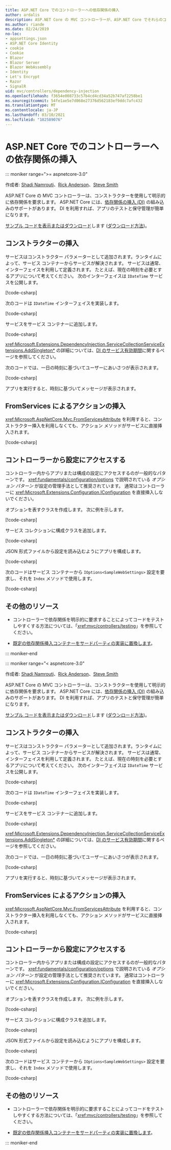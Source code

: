 ```yaml
---
title: ASP.NET Core でのコントローラーへの依存関係の挿入
author: ardalis
description: ASP.NET Core の MVC コントローラーが、ASP.NET Core でそれらのコンストラクターと依存関係の挿入を使用して、明示的にそれらの依存関係を要求する方法について説明します。
ms.author: riande
ms.date: 02/24/2019
no-loc:
- appsettings.json
- ASP.NET Core Identity
- cookie
- Cookie
- Blazor
- Blazor Server
- Blazor WebAssembly
- Identity
- Let's Encrypt
- Razor
- SignalR
uid: mvc/controllers/dependency-injection
ms.openlocfilehash: f3654e008733c57b4cd4cd34a52b747af2258be1
ms.sourcegitcommit: 54fe1ae5e7d068e27376d562183ef9ddc7afc432
ms.translationtype: MT
ms.contentlocale: ja-JP
ms.lasthandoff: 03/10/2021
ms.locfileid: "102589076"
---
```

# <a name="dependency-injection-into-controllers-in-aspnet-core"></a>ASP.NET Core でのコントローラーへの依存関係の挿入

::: moniker range=">= aspnetcore-3.0"

作成者: [Shadi Namrouti](https://github.com/shadinamrouti)、[Rick Anderson](https://twitter.com/RickAndMSFT)、[Steve Smith](https://github.com/ardalis)

ASP.NET Core の MVC コントローラーは、コンストラクターを使用して明示的に依存関係を要求します。 ASP.NET Core には、[依存関係の挿入 (DI)](xref:fundamentals/dependency-injection) の組み込みのサポートがあります。 DI を利用すれば、アプリのテストと保守管理が簡単になります。

[サンプル コードを表示またはダウンロード](https://github.com/dotnet/AspNetCore.Docs/tree/main/aspnetcore/mvc/controllers/dependency-injection/sample)します ([ダウンロード方法](xref:index#how-to-download-a-sample))。

## <a name="constructor-injection"></a>コンストラクターの挿入

サービスはコンストラクター パラメーターとして追加されます。ランタイムによって、サービス コンテナーからサービスが解決されます。 サービスは通常、インターフェイスを利用して定義されます。 たとえば、現在の時刻を必要とするアプリについて考えてください。 次のインターフェイスは `IDateTime` サービスを公開します。

[!code-csharp[](dependency-injection/3.1sample/ControllerDI/Interfaces/IDateTime.cs?name=snippet)]

次のコードは `IDateTime` インターフェイスを実装します。

[!code-csharp[](dependency-injection/3.1sample/ControllerDI/Services/SystemDateTime.cs?name=snippet)]

サービスをサービス コンテナーに追加します。

[!code-csharp[](dependency-injection/3.1sample/ControllerDI/Startup1.cs?name=snippet&highlight=3)]

<xref:Microsoft.Extensions.DependencyInjection.ServiceCollectionServiceExtensions.AddSingleton*> の詳細については、[DI のサービス有効期間](xref:fundamentals/dependency-injection#service-lifetimes)に関するページを参照してください。

次のコードでは、一日の時刻に基づいてユーザーにあいさつが表示されます。

[!code-csharp[](dependency-injection/3.1sample/ControllerDI/Controllers/HomeController.cs?name=snippet)]

アプリを実行すると、時刻に基づいてメッセージが表示されます。

## <a name="action-injection-with-fromservices"></a>FromServices によるアクションの挿入

<xref:Microsoft.AspNetCore.Mvc.FromServicesAttribute> を利用すると、コンストラクター挿入を利用しなくても、アクション メソッドがサービスに直接挿入されます。

[!code-csharp[](dependency-injection/3.1sample/ControllerDI/Controllers/HomeController.cs?name=snippet2)]

## <a name="access-settings-from-a-controller"></a>コントローラーから設定にアクセスする

コントローラー内からアプリまたは構成の設定にアクセスするのが一般的なパターンです。 <xref:fundamentals/configuration/options> で説明されている *オプション パターン* が設定の管理手法として推奨されています。 通常はコントローラーに <xref:Microsoft.Extensions.Configuration.IConfiguration> を直接挿入しないでください。

オプションを表すクラスを作成します。 次に例を示します。

[!code-csharp[](dependency-injection/3.1sample/ControllerDI/Models/SampleWebSettings.cs?name=snippet)]

サービス コレクションに構成クラスを追加します。

[!code-csharp[](dependency-injection/3.1sample/ControllerDI/Startup.cs?highlight=4&name=snippet1)]

JSON 形式ファイルから設定を読み込むようにアプリを構成します。

[!code-csharp[](dependency-injection/3.1sample/ControllerDI/Program.cs?name=snippet&range=10-15)]

次のコードはサービス コンテナーから `IOptions<SampleWebSettings>` 設定を要求し、それを `Index` メソッドで使用します。

[!code-csharp[](dependency-injection/3.1sample/ControllerDI/Controllers/SettingsController.cs?name=snippet)]

## <a name="additional-resources"></a>その他のリソース

* コントローラーで依存関係を明示的に要求することによってコードをテストしやすくする方法については、「<xref:mvc/controllers/testing>」を参照してください。

* [既定の依存関係挿入コンテナーをサードパーティの実装に置換します](xref:fundamentals/dependency-injection#default-service-container-replacement)。

::: moniker-end

::: moniker range="< aspnetcore-3.0"

作成者: [Shadi Namrouti](https://github.com/shadinamrouti)、[Rick Anderson](https://twitter.com/RickAndMSFT)、[Steve Smith](https://github.com/ardalis)

ASP.NET Core の MVC コントローラーは、コンストラクターを使用して明示的に依存関係を要求します。 ASP.NET Core には、[依存関係の挿入 (DI)](xref:fundamentals/dependency-injection) の組み込みのサポートがあります。 DI を利用すれば、アプリのテストと保守管理が簡単になります。

[サンプル コードを表示またはダウンロード](https://github.com/dotnet/AspNetCore.Docs/tree/main/aspnetcore/mvc/controllers/dependency-injection/sample)します ([ダウンロード方法](xref:index#how-to-download-a-sample))。

## <a name="constructor-injection"></a>コンストラクターの挿入

サービスはコンストラクター パラメーターとして追加されます。ランタイムによって、サービス コンテナーからサービスが解決されます。 サービスは通常、インターフェイスを利用して定義されます。 たとえば、現在の時刻を必要とするアプリについて考えてください。 次のインターフェイスは `IDateTime` サービスを公開します。

[!code-csharp[](dependency-injection/sample/ControllerDI/Interfaces/IDateTime.cs?name=snippet)]

次のコードは `IDateTime` インターフェイスを実装します。

[!code-csharp[](dependency-injection/sample/ControllerDI/Services/SystemDateTime.cs?name=snippet)]

サービスをサービス コンテナーに追加します。

[!code-csharp[](dependency-injection/sample/ControllerDI/Startup1.cs?name=snippet&highlight=3)]

<xref:Microsoft.Extensions.DependencyInjection.ServiceCollectionServiceExtensions.AddSingleton*> の詳細については、[DI のサービス有効期間](xref:fundamentals/dependency-injection#service-lifetimes)に関するページを参照してください。

次のコードでは、一日の時刻に基づいてユーザーにあいさつが表示されます。

[!code-csharp[](dependency-injection/sample/ControllerDI/Controllers/HomeController.cs?name=snippet)]

アプリを実行すると、時刻に基づいてメッセージが表示されます。

## <a name="action-injection-with-fromservices"></a>FromServices によるアクションの挿入

<xref:Microsoft.AspNetCore.Mvc.FromServicesAttribute> を利用すると、コンストラクター挿入を利用しなくても、アクション メソッドがサービスに直接挿入されます。

[!code-csharp[](dependency-injection/sample/ControllerDI/Controllers/HomeController.cs?name=snippet2)]

## <a name="access-settings-from-a-controller"></a>コントローラーから設定にアクセスする

コントローラー内からアプリまたは構成の設定にアクセスするのが一般的なパターンです。 <xref:fundamentals/configuration/options> で説明されている *オプション パターン* が設定の管理手法として推奨されています。 通常はコントローラーに <xref:Microsoft.Extensions.Configuration.IConfiguration> を直接挿入しないでください。

オプションを表すクラスを作成します。 次に例を示します。

[!code-csharp[](dependency-injection/sample/ControllerDI/Models/SampleWebSettings.cs?name=snippet)]

サービス コレクションに構成クラスを追加します。

[!code-csharp[](dependency-injection/sample/ControllerDI/Startup.cs?highlight=4&name=snippet1)]

JSON 形式ファイルから設定を読み込むようにアプリを構成します。

[!code-csharp[](dependency-injection/sample/ControllerDI/Program.cs?name=snippet&range=10-15)]

次のコードはサービス コンテナーから `IOptions<SampleWebSettings>` 設定を要求し、それを `Index` メソッドで使用します。

[!code-csharp[](dependency-injection/sample/ControllerDI/Controllers/SettingsController.cs?name=snippet)]

## <a name="additional-resources"></a>その他のリソース

* コントローラーで依存関係を明示的に要求することによってコードをテストしやすくする方法については、「<xref:mvc/controllers/testing>」を参照してください。

* [既定の依存関係挿入コンテナーをサードパーティの実装に置換します](xref:fundamentals/dependency-injection#default-service-container-replacement)。

::: moniker-end